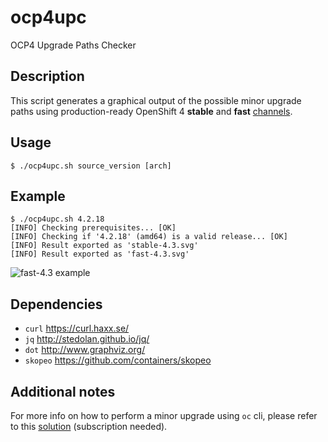 # ocp4upc
OCP4 Upgrade Paths Checker
## Description
This script generates a graphical output of the possible minor upgrade paths using production-ready OpenShift 4 **stable** and **fast** [channels](https://docs.openshift.com/container-platform/4.3/updating/updating-cluster-between-minor.html#understanding-upgrade-channels_updating-cluster-between-minor).
## Usage
~~~
$ ./ocp4upc.sh source_version [arch]
~~~
## Example
~~~
$ ./ocp4upc.sh 4.2.18
[INFO] Checking prerequisites... [OK] 
[INFO] Checking if '4.2.18' (amd64) is a valid release... [OK] 
[INFO] Result exported as 'stable-4.3.svg'
[INFO] Result exported as 'fast-4.3.svg'
~~~
![fast-4.3 example](https://github.com/pamoedom/ocp4upc/blob/master/examples/fast-4.3.png)
## Dependencies
- `curl` <https://curl.haxx.se/>
- `jq` <http://stedolan.github.io/jq/>
- `dot` <http://www.graphviz.org/>
- `skopeo` <https://github.com/containers/skopeo>
## Additional notes
For more info on how to perform a minor upgrade using `oc` cli, please refer to this [solution](https://access.redhat.com/solutions/4606811) (subscription needed).
